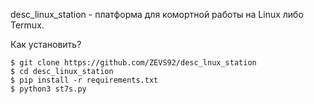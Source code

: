 desc_linux_station - платформа для комортной работы на Linux либо Termux. 

Как установить? 

```
$ git clone https://github.com/ZEVS92/desc_lnux_station
$ cd desc_linux_station 
$ pip install -r requirements.txt
$ python3 st7s.py
```
